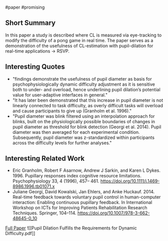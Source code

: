#paper #promising

## Short Summary ##
In this paper a study is described where CL is measured via eye-tracking to modify the  difficulty of a pong game in real time. 
The paper serves as a demonstration of the usefulness of CL-estimation with pupil-dilation for real-time applications -> RSVP.

## Interesting Quotes ##
- "findings demonstrate the usefulness of pupil diameter as basis for psychophysiologically dynamic difficulty adjustment as it is sensitive both to under- and overload, hence underlining pupil dilation’s potential value for user-adaptive interfaces in general."
- "It has later been demonstrated that this increase in pupil diameter is not linearly connected to task difficulty, as overly difficult tasks will overload and cause participants to give up (Granholm et al. 1996)."
- "Pupil diameter was blink filtered using an interpolation approach for blinks, built on the physiologically possible boundaries of changes in pupil diameter as threshold for blink detection (Georgi et al. 2014). Pupil diameter was then averaged for each experimental condition. Subsequently, pupil diameter was z-standardized within participants across the difficulty levels for further analyses."

## Interesting Related Work ##
- Eric Granholm, Robert F Asarnow, Andrew J Sarkin, and Karen L Dykes. 1996. Pupillary responses index cognitive resource limitations. Psychophysiology 33, 4 (1996), 457– 461. https://doi.org/10.1111/j.1469-8986.1996.tb01071.x
- Juliane Georgi, David Kowalski, Jan Ehlers, and Anke Huckauf. 2014. Real-time feedback towards voluntary pupil control in human-computer interaction: Enabling continuous pupillary feedback. In International Workshop on ICTs for Improving Patients Rehabilitation Research Techniques. Springer, 104–114. https://doi.org/10.1007/978-3-662-48645-0_10

[Full Paper](https://dl.acm.org/doi/pdf/10.1145/3379157.3388934) ![[Pupil Dilation Fulfills the Requirements for Dynamic Difficulty.pdf]]